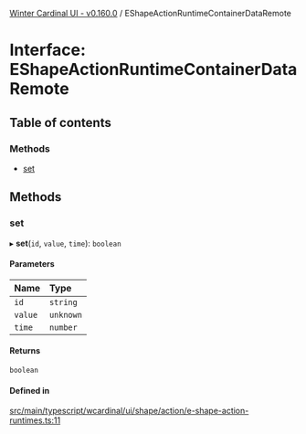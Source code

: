 [Winter Cardinal UI - v0.160.0](../index.md) / EShapeActionRuntimeContainerDataRemote

# Interface: EShapeActionRuntimeContainerDataRemote

## Table of contents

### Methods

- [set](EShapeActionRuntimeContainerDataRemote.md#set)

## Methods

### set

▸ **set**(`id`, `value`, `time`): `boolean`

#### Parameters

| Name | Type |
| :------ | :------ |
| `id` | `string` |
| `value` | `unknown` |
| `time` | `number` |

#### Returns

`boolean`

#### Defined in

[src/main/typescript/wcardinal/ui/shape/action/e-shape-action-runtimes.ts:11](https://github.com/winter-cardinal/winter-cardinal-ui/blob/v0.160.0/src/main/typescript/wcardinal/ui/shape/action/e-shape-action-runtimes.ts#L11)

